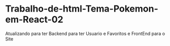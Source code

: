 # Trabalho-de-html-Tema-Pokemon-em-React-02
Atualizando para ter Backend para ter Usuario e Favoritos e FrontEnd para o Site
